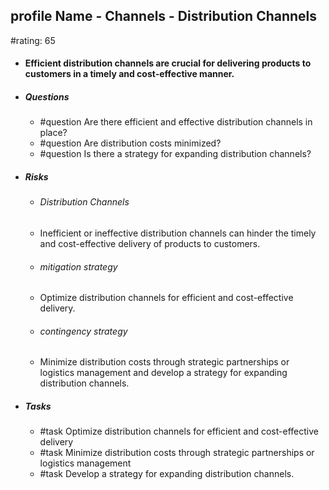 ## profile Name - Channels - Distribution Channels
#rating: 65
- #### Efficient distribution channels are crucial for delivering products to customers in a timely and cost-effective manner.
- ##### Questions
  - #question Are there efficient and effective distribution channels in place?
  - #question Are distribution costs minimized?
  - #question Is there a strategy for expanding distribution channels?
- ##### Risks

  - ###### Distribution Channels
  - Inefficient or ineffective distribution channels can hinder the timely and cost-effective delivery of products to customers.
  - ###### mitigation strategy
  - Optimize distribution channels for efficient and cost-effective delivery.
  - ###### contingency strategy
  - Minimize distribution costs through strategic partnerships or logistics management and develop a strategy for expanding distribution channels.
- ##### Tasks
  - #task Optimize distribution channels for efficient and cost-effective delivery
  - #task  Minimize distribution costs through strategic partnerships or logistics management
  - #task  Develop a strategy for expanding distribution channels.


